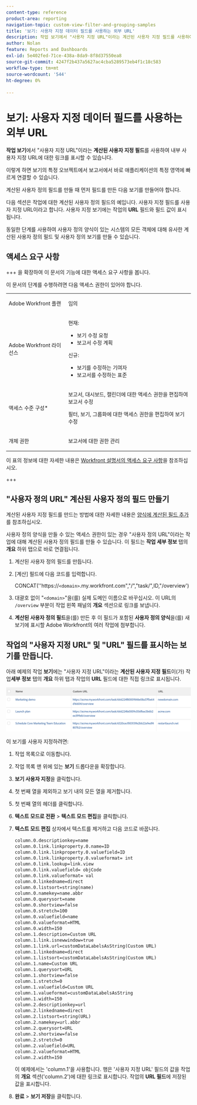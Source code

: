 ```yaml
---
content-type: reference
product-area: reporting
navigation-topic: custom-view-filter-and-grouping-samples
title: '보기: 사용자 지정 데이터 필드를 사용하는 외부 URL'
description: 작업 보기에서 "사용자 지정 URL"이라는 계산된 사용자 지정 필드를 사용하여 내부 사용자 지정 URL에 대한 링크를 표시할 수 있습니다.
author: Nolan
feature: Reports and Dashboards
exl-id: 5e402fed-71ce-438a-8da9-8f8d37550ea8
source-git-commit: 4247f2b437a5627ac4cba5289573eb4f1c18c583
workflow-type: tm+mt
source-wordcount: '544'
ht-degree: 0%

---
```


# 보기: 사용자 지정 데이터 필드를 사용하는 외부 URL

<!--Audited: 11/2024-->

**작업 보기**&#x200B;에서 &quot;사용자 지정 URL&quot;이라는 **계산된 사용자 지정 필드**&#x200B;를 사용하여 내부 사용자 지정 URL에 대한 링크를 표시할 수 있습니다.

이렇게 하면 보기의 특정 오브젝트에서 보고서에서 바로 애플리케이션의 특정 영역에 빠르게 연결할 수 있습니다.

계산된 사용자 정의 필드를 만들 때 먼저 필드를 만든 다음 보기를 만들어야 합니다.

다음 섹션은 작업에 대한 계산된 사용자 정의 필드의 예입니다. 사용자 지정 필드를 사용자 지정 URL이라고 합니다. 사용자 지정 보기에는 작업의 **URL** 필드와 필드 값이 표시됩니다.

동일한 단계를 사용하여 사용자 정의 양식이 있는 시스템의 모든 객체에 대해 유사한 계산된 사용자 정의 필드 및 사용자 정의 보기를 만들 수 있습니다.

## 액세스 요구 사항

+++ 을 확장하여 이 문서의 기능에 대한 액세스 요구 사항을 봅니다.

이 문서의 단계를 수행하려면 다음 액세스 권한이 있어야 합니다.

<table style="table-layout:auto"> 
 <col> 
 <col> 
 <tbody> 
  <tr> 
   <td role="rowheader">Adobe Workfront 플랜</td> 
   <td> <p>임의</p> </td> 
  </tr> 
  <tr> 
   <td role="rowheader">Adobe Workfront 라이선스</td> 
   <td> <p> 현재: 
   <ul>
   <li>보기 수정 요청</li> 
   <li>보고서 수정 계획</li>
   </ul>
     </p>
     <p> 신규: 
   <ul>
   <li>보기를 수정하는 기여자</li> 
   <li>보고서를 수정하는 표준</li>
   </ul>
     </p>
    </td> 
  </tr> 
  <tr> 
   <td role="rowheader">액세스 수준 구성*</td> 
   <td> <p>보고서, 대시보드, 캘린더에 대한 액세스 권한을 편집하여 보고서 수정</p> <p>필터, 보기, 그룹화에 대한 액세스 권한을 편집하여 보기 수정</p> </td> 
  </tr> 
  <tr> 
   <td role="rowheader">개체 권한</td> 
   <td> <p>보고서에 대한 권한 관리</p> </td> 
  </tr> 
 </tbody> 
</table>

이 표의 정보에 대한 자세한 내용은 [Workfront 설명서의 액세스 요구 사항](/help/quicksilver/administration-and-setup/add-users/access-levels-and-object-permissions/access-level-requirements-in-documentation.md)을 참조하십시오.

+++

## &quot;사용자 정의 URL&quot; 계산된 사용자 정의 필드 만들기

계산된 사용자 지정 필드를 만드는 방법에 대한 자세한 내용은 [양식에 계산된 필드 추가](/help/quicksilver/administration-and-setup/customize-workfront/create-manage-custom-forms/form-designer/design-a-form/add-a-calculated-field.md)를 참조하십시오.

사용자 정의 양식을 만들 수 있는 액세스 권한이 있는 경우 &quot;사용자 정의 URL&quot;이라는 작업에 대해 계산된 사용자 정의 필드를 만들 수 있습니다. 이 필드는 **작업 세부 정보** 탭의 **개요** 하위 탭으로 바로 연결됩니다.

1. 계산된 사용자 정의 필드를 만듭니다.
1. [계산] 필드에 다음 코드를 입력합니다.

   CONCAT(&#39;&#39;https://`<domain>`.my.workfront.com&quot;,&quot;/&quot;,&quot;task/&quot;,ID,&quot;/overview&#39;)

1. 대괄호 없이 &quot;`<domain>`&quot;을(를) 실제 도메인 이름으로 바꾸십시오. 이 URL의 `/overview` 부분이 작업 왼쪽 패널의 **개요** 섹션으로 링크를 보냅니다.

1. **계산된 사용자 정의 필드**&#x200B;을(를) 만든 후 이 필드가 포함된 **사용자 정의 양식**&#x200B;을(를) 새 보기에 표시할 Adobe Workfront의 여러 작업에 첨부합니다.

## 작업의 &quot;사용자 지정 URL&quot; 및 &quot;URL&quot; 필드를 표시하는 보기를 만듭니다.

아래 예제의 작업 **보기**&#x200B;에는 &quot;사용자 지정 URL&quot;이라는 **계산된 사용자 지정 필드**&#x200B;이(가) 작업&#x200B;**세부 정보** 탭의 **개요** 하위 탭과 작업의 **URL** 필드에 대한 직접 링크로 표시됩니다.

![](assets/task-view-with-custom-url-field-quicksilver-350x70.png)

이 보기를 사용자 지정하려면:

1. 작업 목록으로 이동합니다.
1. 작업 목록 맨 위에 있는 **보기** 드롭다운을 확장합니다.
1. **보기 사용자 지정**&#x200B;을 클릭합니다.
1. 첫 번째 열을 제외하고 보기 내의 모든 열을 제거합니다.
1. 첫 번째 열의 헤더를 클릭합니다.
1. **텍스트 모드로 전환** > **텍스트 모드 편집**&#x200B;을 클릭합니다.
1. **텍스트 모드 편집** 상자에서 텍스트를 제거하고 다음 코드로 바꿉니다.


   ```
   column.0.descriptionkey=name
   column.0.link.linkproperty.0.name=ID
   column.0.link.linkproperty.0.valuefield=ID
   column.0.link.linkproperty.0.valueformat= int
   column.0.link.lookup=link.view
   column.0.link.valuefield= objCode
   column.0.link.valueformat= val
   column.0.linkedname=direct
   column.0.listsort=string(name)
   column.0.namekey=name.abbr
   column.0.querysort=name
   column.0.shortview=false
   column.0.stretch=100
   column.0.valuefield=name
   column.0.valueformat=HTML
   column.0.width=150
   column.1.description=Custom URL
   column.1.link.isnewwindow=true
   column.1.link.url=customDataLabelsAsString(Custom URL)
   column.1.linkedname=direct
   column.1.listsort=customDataLabelsAsString(Custom URL)
   column.1.name=Custom URL
   column.1.querysort=URL
   column.1.shortview=false
   column.1.stretch=0
   column.1.valuefield=Custom URL
   column.1.valueformat=customDataLabelsAsString
   column.1.width=150
   column.2.descriptionkey=url
   column.2.linkedname=direct
   column.2.listsort=string(URL)
   column.2.namekey=url.abbr
   column.2.querysort=URL
   column.2.shortview=false
   column.2.stretch=0
   column.2.valuefield=URL
   column.2.valueformat=HTML
   column.2.width=150
   ```

   이 예제에서는 &#39;column.1&#39;을 사용합니다. 행은 &#39;사용자 지정 URL&#39; 필드의 값을 작업의 **개요** 섹션(&#39;column.2&#39;)에 대한 링크로 표시합니다. 작업의 **URL 필드**&#x200B;에 저장된 값을 표시합니다.

1. **완료** > **보기 저장**&#x200B;을 클릭합니다.
